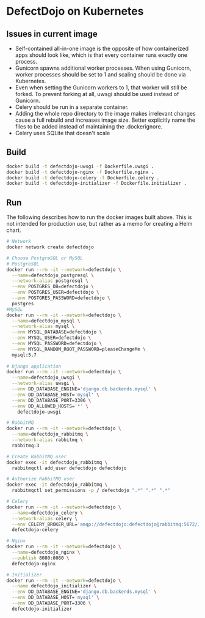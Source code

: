 # DefectDojo on Kubernetes

## Issues in current image

* Self-contained all-in-one image is the opposite of how containerized apps
  should look like, which is that every container runs exactly one process.
* Gunicorn spawns additional worker processes. When using Gunicorn, worker
  processes should be set to 1 and scaling should be done via Kubernetes.
* Even when setting the Gunicorn workers to 1, that worker will still be forked.
  To prevent forking at all, uwsgi should be used instead of Gunicorn.
* Celery should be run in a separate container.
* Adding the whole repo directory to the image makes irrelevant changes cause
  a full rebuild and increases image size. Better explicitly name the files to
  be added instead of maintaining the .dockerignore.
* Celery uses SQLite that doesn't scale

## Build

```bash
docker build -t defectdojo-uwsgi -f Dockerfile.uwsgi .
docker build -t defectdojo-nginx -f Dockerfile.nginx .
docker build -t defectdojo-celery -f Dockerfile.celery .
docker build -t defectdojo-initializer -f Dockerfile.initializer .
```

## Run

The following describes how to run the docker images built above. This is not
intended for production use, but rather as a memo for creating a Helm chart.

```bash
# Network
docker network create defectdojo

# Choose PostgreSQL or MySQL
# PostgreSQL
docker run --rm -it --network=defectdojo \
  --name=defectdojo_postgresql \
  --network-alias postgresql \
  --env POSTGRES_DB=defectdojo \
  --env POSTGRES_USER=defectdojo \
  --env POSTGRES_PASSWORD=defectdojo \
  postgres
#MySQL
docker run --rm -it --network=defectdojo \
  --name=defectdojo_mysql \
  --network-alias mysql \
  --env MYSQL_DATABASE=defectdojo \
  --env MYSQL_USER=defectdojo \
  --env MYSQL_PASSWORD=defectdojo \
  --env MYSQL_RANDOM_ROOT_PASSWORD=pleaseChangeMe \
  mysql:5.7
  
# Django application
docker run --rm -it --network=defectdojo \
  --name=defectdojo_uwsgi \
  --network-alias uwsgi \
  --env DD_DATABASE_ENGINE='django.db.backends.mysql' \
  --env DD_DATABASE_HOST='mysql' \
  --env DD_DATABASE_PORT=3306 \
  --env DD_ALLOWED_HOSTS='*' \
    defectdojo-uwsgi

# RabbitMQ
docker run --rm -it --network=defectdojo \
  --name=defectdojo_rabbitmq \
  --network-alias rabbitmq \
  rabbitmq:3

# Create RabbitMQ user
docker exec -it defectdojo_rabbitmq \
  rabbitmqctl add_user defectdojo defectdojo

# Authorize RabbitMQ user
docker exec -it defectdojo_rabbitmq \
  rabbitmqctl set_permissions -p / defectdojo ".*" ".*" ".*"

# Celery
docker run --rm -it --network=defectdojo \
  --name=defectdojo_celery \
  --network-alias celery \
  --env CELERY_BROKER_URL='amqp://defectdojo:defectdojo@rabbitmq:5672//' \
  defectdojo-celery

# Nginx
docker run --rm -it --network=defectdojo \
  --name=defectdojo_nginx \
  --publish 8080:8080 \
  defectdojo-nginx

# Initializer
docker run --rm -it --network=defectdojo \
  --name defectdojo_initializer \
  --env DD_DATABASE_ENGINE='django.db.backends.mysql' \
  --env DD_DATABASE_HOST='mysql' \
  --env DD_DATABASE_PORT=3306 \
  defectdojo-initializer
```
